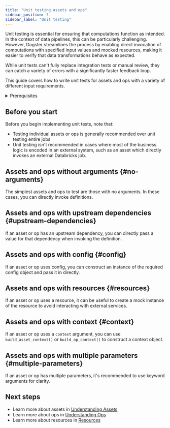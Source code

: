 ```yaml
---
title: "Unit testing assets and ops"
sidebar_position: 3
sidebar_label: "Unit testing"
---
```


Unit testing is essential for ensuring that computations function as intended. In the context of data pipelines, this can be particularly challenging. However, Dagster streamlines the process by enabling direct invocation of computations with specified input values and mocked resources, making it easier to verify that data transformations behave as expected.

While unit tests can't fully replace integration tests or manual review, they can catch a variety of errors with a significantly faster feedback loop.

This guide covers how to write unit tests for assets and ops with a variety of different input requirements.

<details>
<summary>Prerequisites</summary>

To follow the steps in this guide, you'll need familiarity with:

- [Assets](/concepts/assets)
- [Ops and Jobs](/concepts/ops-jobs)
</details>

## Before you start

Before you begin implementing unit tests, note that:

- Testing individual assets or ops is generally recommended over unit testing entire jobs
- Unit testing isn't recommended in cases where most of the business logic is encoded in an external system, such as an asset which directly invokes an external Databricks job.

## Assets and ops without arguments \{#no-arguments}

The simplest assets and ops to test are those with no arguments. In these cases, you can directly invoke definitions.

<Tabs>
  <TabItem value="asset-no-argument" label="Assets" default>
    <CodeExample filePath="guides/quality-testing/unit-testing-assets-and-ops/asset-no-argument.py" language="python"/>
  </TabItem>
  <TabItem value="op-no-argument" label="Ops">
    <CodeExample filePath="guides/quality-testing/unit-testing-assets-and-ops/op-no-argument.py" language="python"/>
  </TabItem>
</Tabs>

## Assets and ops with upstream dependencies \{#upstream-dependencies}

If an asset or op has an upstream dependency, you can directly pass a value for that dependency when invoking the definition.

<Tabs>
  <TabItem value="asset-upstream" label="Assets" default>
    <CodeExample filePath="guides/quality-testing/unit-testing-assets-and-ops/asset-dependency.py" language="python" />
  </TabItem>
  <TabItem value="op-upstream" label="Ops">
    <CodeExample filePath="guides/quality-testing/unit-testing-assets-and-ops/op-dependency.py" language="python" />
  </TabItem>
</Tabs>

## Assets and ops with config \{#config}

If an asset or op uses config, you can construct an instance of the required config object and pass it in directly.

<Tabs>
  <TabItem value="asset-config" label="Assets" default>
    <CodeExample filePath="guides/quality-testing/unit-testing-assets-and-ops/asset-config.py" language="python" />
  </TabItem>
  <TabItem value="op-config" label="Ops">
    <CodeExample filePath="guides/quality-testing/unit-testing-assets-and-ops/op-config.py" language="python" />
  </TabItem>
</Tabs>

## Assets and ops with resources \{#resources}

If an asset or op uses a resource, it can be useful to create a mock instance of the resource to avoid interacting with external services.

<Tabs>
  <TabItem value="asset-resource" label="Assets" default>
    <CodeExample filePath="guides/quality-testing/unit-testing-assets-and-ops/asset-resource.py" language="python" />
  </TabItem>
  <TabItem value="op-resource" label="Ops">
    <CodeExample filePath="guides/quality-testing/unit-testing-assets-and-ops/op-resource.py" language="python" />
  </TabItem>
</Tabs>

## Assets and ops with context \{#context}

If an asset or op uses a `context` argument, you can use `build_asset_context()` or `build_op_context()` to construct a context object.

<Tabs>
  <TabItem value="asset-context" label="Assets" default>
    <CodeExample filePath="guides/quality-testing/unit-testing-assets-and-ops/asset-context.py" language="python" />
  </TabItem>
  <TabItem value="op" label="Ops">
    <CodeExample filePath="guides/quality-testing/unit-testing-assets-and-ops/op-context.py" language="python" />
  </TabItem>
</Tabs>

## Assets and ops with multiple parameters \{#multiple-parameters}

If an asset or op has multiple parameters, it's recommended to use keyword arguments for clarity.

<Tabs>
  <TabItem value="asset-parameters" label="Assets" default>
    <CodeExample filePath="guides/quality-testing/unit-testing-assets-and-ops/asset-combo.py" language="python" />
  </TabItem>
  <TabItem value="op-parameters" label="Ops">
    <CodeExample filePath="guides/quality-testing/unit-testing-assets-and-ops/op-combo.py" language="python" />
  </TabItem>
</Tabs>

## Next steps

- Learn more about assets in [Understanding Assets](/concepts/assets)
- Learn more about ops in [Understanding Ops](/concepts/ops-jobs)
- Learn more about resources in [Resources](/concepts/resources)
